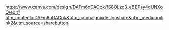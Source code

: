 https://www.canva.com/design/DAFm6oDACpk/fS8OLzc3_eBEPsy4dUNXoQ/edit?utm_content=DAFm6oDACpk&utm_campaign=designshare&utm_medium=link2&utm_source=sharebutton 

